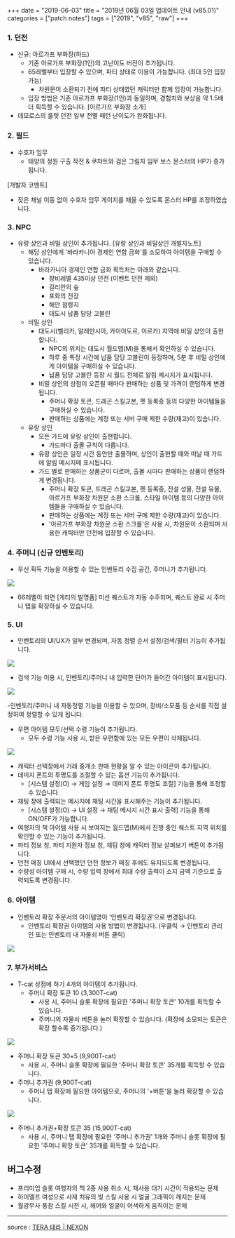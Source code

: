 +++
date = "2019-06-03"
title = "2019년 06월 03일 업데이트 안내 (v85.01)"
categories = ["patch notes"]
tags = ["2019", "v85", "raw"]
+++

### 1. 던전
- 신규: 아르가프 부화장(하드)
  - 기존 아르가프 부화장(1인)의 고난이도 버전이 추가됩니다.
  - 65레벨부터 입장할 수 있으며, 파티 상태로 이용이 가능합니다. (최대 5인 입장 가능)
    - 차원문이 소환되기 전에 파티 상태였던 캐릭터만 함께 입장이 가능합니다.
  - 입장 방법은 기존 아르가프 부화장(1인)과 동일하며, 경험치와 보상을 약 1.5배 더 획득할 수 있습니다. [아르가프 부화장 소개]
- 데모로스의 룰렛 던전 일부 전멸 패턴 난이도가 완화됩니다.

### 2. 필드
- 수호자 임무
  - 태양의 정원 구출 작전 & 쿠챠트와 검은 그림자 임무 보스 몬스터의 HP가 증가됩니다.

[개발자 코멘트]
- 잦은 채널 이동 없이 수호자 임무 게이지를 채울 수 있도록 몬스터 HP를 조정하였습니다.

### 3. NPC
- 유랑 상인과 비밀 상인이 추가됩니다. [유랑 상인과 비밀상인 개발자노트]
  - 해당 상인에게 '바라카니아 경제인 연합 금화'를 소모하여 아이템을 구매할 수 있습니다.
    - 바라카니아 경제인 연합 금화 획득처는 아래와 같습니다.
      - 장비레벨 435이상 던전 (이벤트 던전 제외)
      - 길리안의 숲
      - 포화의 전장
      - 해안 점령지
      - 대도시 납품 담당 고블린
  - 비밀 상인
    - 대도시(벨리카, 알레만시아, 카이아도르, 이르카) 지역에 비밀 상인이 출현합니다.
      - NPC의 위치는 대도시 월드맵(M)을 통해서 확인하실 수 있습니다.
      - 하루 중 특정 시간에 납품 담당 고블린이 등장하며, 5분 후 비밀 상인에게 아이템을 구매하실 수 있습니다.
      - 납품 담당 고블린 등장 시 월드 전체로 알림 메시지가 표시됩니다.
    - 비밀 상인의 상점이 오픈될 때마다 판매하는 상품 및 가격이 랜덤하게 변경됩니다.
      - 주머니 확장 토큰, 드래곤 스킬교본, 펫 등록증 등의 다양한 아이템들을 구매하실 수 있습니다.
      - 판매하는 상품에는 계정 또는 서버 구매 제한 수량(재고)이 있습니다.
  - 유랑 상인
    - 모든 가드에 유랑 상인이 출현합니다.
      - 가드마다 출몰 규칙이 다릅니다.
    - 유랑 상인은 일정 시간 동안만 출몰하며, 상인이 출현할 때와 떠날 때 가드에 알림 메시지메 표시됩니다.
    - 가드 별로 판매하는 상품군이 다르며, 출몰 시마다 판매하는 상품이 랜덤하게 변경됩니다.
      - 주머니 확장 토큰, 드래곤 스킬교본, 펫 등록증, 전설 성물, 전설 유물, 아르가프 부화장 차원문 소환 스크롤, 스타일 아이템 등의 다양한 아이템들을 구매하실 수 있습니다.
      - 판매하는 상품에는 계정 또는 서버 구매 제한 수량(재고)이 있습니다.
      - '아르가프 부화장 차원문 소환 스크롤'은 사용 시, 차원문이 소환되며 사용한 캐릭터만 던전에 입장할 수 있습니다.

### 4. 주머니 (신규 인벤토리)
- 우선 획득 기능을 이용할 수 있는 인벤토리 수집 공간, 주머니가 추가됩니다.

![](/images/patch/v85-01_1.png)

- 66레벨이 되면 [게티의 발명품] 미션 퀘스트가 자동 수주되며, 퀘스트 완료 시 주머니 탭을 확장하실 수 있습니다.

### 5. UI
- 인벤토리의 UI/UX가 일부 변경되며, 자동 정렬 순서 설정/검색/필터 기능이 추가됩니다.

![](/images/patch/v85-01_2.png)

- 검색 기능 이용 시, 인벤토리/주머니 내 입력한 단어가 들어간 아이템이 표시됩니다.

![](/images/patch/v85-01_3.png)

-인벤토리/주머니 내 자동정렬 기능을 이용할 수 있으며, 장비/소모품 등 순서를 직접 설정하여 정렬할 수 있게 됩니다.
- 우편 아이템 모두/선택 수령 기능이 추가됩니다.
  - 모두 수령 기능 사용 시, 받은 우편함에 있는 모든 우편이 삭제됩니다.

![](/images/patch/v85-01_4.png)

- 캐릭터 선택창에서 거래 중개소 판매 현황을 알 수 있는 아이콘이 추가됩니다.
- 데미지 폰트의 투명도를 조절할 수 있는 옵션 기능이 추가됩니다.
  - [시스템 설정(O) → 게임 설정 → 데미지 폰트 투명도 조절] 기능을 통해 조정할 수 있습니다.
- 채팅 창에 출력되는 메시지에 채팅 시간을 표시해주는 기능이 추가됩니다.
  - [시스템 설정(O) → UI 설정 → 채팅 메시지 시간 표시 출력] 기능을 통해 ON/OFF가 가능합니다.
- 여행자의 책 아이템 사용 시 보여지는 월드맵(M)에서 진행 중인 퀘스트 지역 위치를 확인할 수 있는 기능이 추가됩니다.
- 파티 정보 창, 파티 지원자 정보 창, 채팅 창에 캐릭터 정보 살펴보기 버튼이 추가됩니다.
- 던전 매칭 UI에서 선택했던 던전 정보가 매칭 후에도 유지되도록 변경됩니다.
- 수량성 아이템 구매 시, 수량 입력 창에서 최대 수량 출력이 소지 금액 기준으로 출력되도록 변경됩니다.

### 6. 아이템
- 인벤토리 확장 주문서의 아이템명이 '인벤토리 확장권'으로 변경됩니다.
  - 인벤토리 확장권 아이템의 사용 방법이 변경됩니다. (우클릭 → 인벤토리 관리인 또는 인벤토리 내 자물쇠 버튼 클릭)

![](/images/patch/v85-01_5.png)

### 7. 부가서비스
- T-cat 상점에 하기 4개의 아이템이 추가됩니다.
  - 주머니 확장 토큰 10 (3,300T-cat)
    - 사용 시, 주머니 슬롯 확장에 필요한 '주머니 확장 토큰' 10개를 획득할 수 있습니다.
    - 주머니의 자물쇠 버튼을 눌러 확장할 수 있습니다. (확장에 소모되는 토큰은 확장 할수록 증가됩니다.)

![](/images/patch/v85-01_6.png)

  - 주머니 확장 토큰 30+5 (9,900T-cat)
    - 사용 시, 주머니 슬롯 확장에 필요한 '주머니 확장 토큰' 35개를 획득할 수 있습니다.
  - 주머니 추가권 (9,900T-cat)
    - 주머니 탭 확장에 필요한 아이템으로, 주머니의 '+버튼'을 눌러 확장할 수 있습니다.

![](/images/patch/v85-01_7.png)

  - 주머니 추가권+확장 토큰 35 (15,900T-cat)
    - 사용 시, 주머니 탭 확장에 필요한 '주머니 추가권' 1개와 주머니 슬롯 확장에 필요한 '주머니 확장 토큰' 35개를 획득할 수 있습니다.

## 버그수정

- 프리미엄 슬롯 여행자의 책 2종 사용 취소 시, 재사용 대기 시간이 적용되는 문제
- 하이엘프 여성으로 사제 치유의 빛 스킬 사용 시 얼굴 그래픽이 깨지는 문제
- 월광무사 풍참 스킬 시전 시, 헤어와 얼굴이 어색하게 움직이는 문제

----

source : [TERA 테라 | NEXON](http://tera.nexon.com/news/update/view.aspx?n4articlesn=395)
